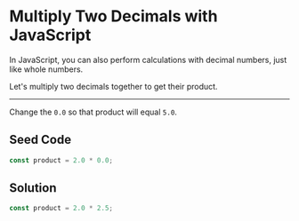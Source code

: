 # Multiply Two Decimals with JavaScript

In JavaScript, you can also perform calculations with decimal numbers, just like whole numbers.

Let's multiply two decimals together to get their product.

-----

Change the `0.0` so that product will equal `5.0`.

## Seed Code

```javascript
const product = 2.0 * 0.0;
```

## Solution

```javascript
const product = 2.0 * 2.5;
```
